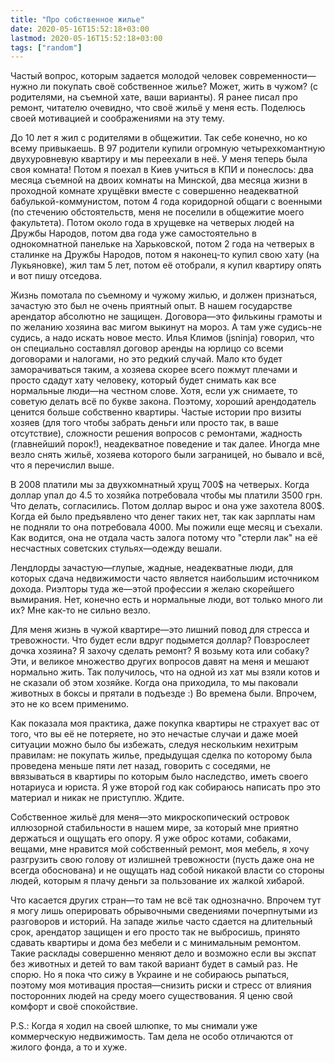 ```yaml
---
title: "Про собственное жилье"
date: 2020-05-16T15:52:18+03:00
lastmod: 2020-05-16T15:52:18+03:00
tags: ["random"]
---
```


Частый вопрос, которым задается молодой человек современности—нужно ли покупать своё собственное жилье? Может, жить в чужом? (с родителями, на съемной хате, ваши варианты). Я ранее писал про ремонт, читателю очевидно, что своё жильё у меня есть. Поделюсь своей мотивацией и соображениями на эту тему.

До 10 лет я жил с родителями в общежитии. Так себе конечно, но ко всему привыкаешь. В 97 родители купили огромную четырехкомантную двухуровневую квартиру и мы переехали в неё. У меня теперь была своя комната! Потом я поехал в Киев учиться в КПИ и понеслось: два месяца съемной на двоих комнаты на Минской, два месяца жизни в проходной комнате хрущёвки вместе с совершенно неадекватной бабулькой-коммунистом, потом 4 года коридорной общаги с военными (по стечению обстоятельств, меня не поселили в общежитие моего факультета). Потом около года в хрущевке на четверых людей на Дружбы Народов, потом два года уже самостоятельно в однокомнатной панельке на Харьковской, потом 2 года на четверых в сталинке на Дружбы Народов, потом я наконец-то купил свою хату (на Лукьяновке), жил там 5 лет, потом её отобрали, я купил квартиру опять и вот пишу отседова. 

Жизнь помотала по съемному и чужому жилью, и должен признаться, зачастую это был не очень приятный опыт. В нашем государстве арендатор абсолютно не защищен. Договора—это филькины грамоты и по желанию хозяина вас мигом выкинут на мороз. А там уже судись-не судись, а надо искать новое место. Илья Климов (jsninja) говорил, что он специально составлял договор аренды на юрлицо со всеми договорами и налогами, но это редкий случай. Мало кто будет заморачиваться таким, а хозяева скорее всего пожмут плечами и просто сдадут хату человеку, который будет снимать как все нормальные люди—на честном слове. Хотя, если уж снимаете, то советую делать всё по букве закона. Поэтому, хороший арендодатель ценится больше собственно квартиры. Частые истории про визиты хозяев (для того чтобы забрать деньги или просто так, в ваше отсутствие), сложности решения вопросов с ремонтами, жадность (главнейший порок!), неадекватное поведение и так далее. Иногда мне везло снять жильё, хозяева которого были заграницей, но бывало и всё, что я перечислил выше.

В 2008 платили мы за двухкомнатный хрущ 700$ на четверых. Когда доллар упал до 4.5 то хозяйка потребовала чтобы мы платили 3500 грн. Что делать, согласились. Потом доллар вырос и она уже захотела 800$. Когда ей было предъявлено что денег таких нет, так как зарплаты нам не подняли то она потребовала 4000. Мы пожили еще месяц и съехали. Как водится, она не отдала часть залога потому что "стерли лак" на её несчастных советских стульях—одежду вешали.

Лендлорды зачастую—глупые, жадные, неадекватные люди, для которых сдача недвижимости часто является наибольшим источником дохода. Риэлторы туда же—этой профессии я желаю скорейшего вымирания. Нет, конечно есть и нормальные люди, вот только много ли их? Мне как-то не сильно везло.

Для меня жизнь в чужой квартире—это лишний повод для стресса и тревожности. Что будет если вдруг подымется доллар? Повзрослеет дочка хозяина? Я захочу сделать ремонт? Я возьму кота или собаку? Эти, и великое множество других вопросов давят на меня и мешают нормально жить. Так получилось, что на одной из хат мы взяли котов и не сказали об этом хозяйке. Когда она приходила, то мы паковали животных в боксы и прятали в подъезде :) Во времена были. Впрочем, это не ко всем применимо.

Как показала моя практика, даже покупка квартиры не страхует вас от того, что вы её не потеряете, но это нечастые случаи и даже моей ситуации можно было бы избежать, следуя нескольким нехитрым правилам: не покупать жилье, предыдущая сделка по которому была проведена меньше пяти лет назад, говорить с соседями, не ввязываться в квартиры по которым было наследство, иметь своего нотариуса и юриста. Я уже второй год как собираюсь написать про это материал и никак не приступлю. Ждите.

Собственное жильё для меня—это микроскопический островок иллюзорной стабильности в нашем мире, за который мне приятно держаться и ощущать его опору. Я уже оброс котами, собаками, вещами, мне нравится мой собственный ремонт, моя мебель, я хочу разгрузить свою голову от излишней тревожности (пусть даже она не всегда обоснована) и не ощущать над собой никакой власти со стороны людей, которым я плачу деньги за пользование их жалкой хибарой.

Что касается других стран—то там не всё так однозначно. Впрочем тут я могу лишь оперировать обрывочными сведениями почерпнутыми из разговоров и историй. На западе жилье часто сдается на длительный срок, арендатор защищен и его просто так не выбросишь, принято сдавать квартиры и дома без мебели и с минимальным ремонтом. Такие расклады совершенно меняют дело и возможно если вы экспат без животных и детей то вам такой вариант будет в самый раз. Не спорю. Но я пока что сижу в Украине и не собираюсь рыпаться, поэтому моя мотивация простая—снизить риски и стресс от влияния посторонних людей на среду моего существования. Я ценю свой комфорт и своё спокойствие.

P.S.: Когда я ходил на своей шлюпке, то мы снимали уже коммерческую недвижимость. Там дела не особо отличаются от жилого фонда, а то и хуже.